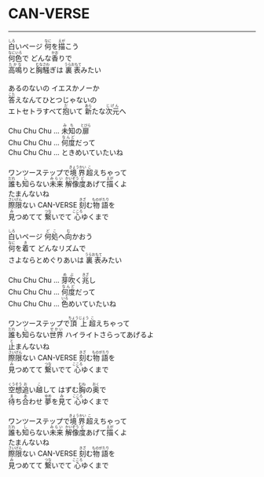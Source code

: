 # CAN-VERSE
---
<lyric>
<ruby>白<rt>しろ</rt></ruby>いページ <ruby>何<rt>なに</rt></ruby>を<ruby>描<rt>えが</rt></ruby>こう<br/>
<ruby>何色<rt>なにいろ</rt></ruby>で どんな<ruby>香<rt>かお</rt></ruby>りで<br/>
<ruby>高鳴<rt>たかな</rt></ruby>りと<ruby>胸騒<rt>むなさわ</rt></ruby>ぎは <ruby>裏表<rt>うらおもて</rt></ruby>みたい<br/>
<br/>
あるのないの イエスかノーか<br/>
<ruby>答<rt>こた</rt></ruby>えなんてひとつじゃないの<br/>
エトセトラすべて<ruby>抱<rt>だ</rt></ruby>いて <ruby>新<rt>あら</rt></ruby>たな<ruby>次元<rt>じげん</rt></ruby>へ<br/>
<br/>
Chu Chu Chu ... <ruby>未知<rt>みち</rt></ruby>の<ruby>扉<rt>とびら</rt></ruby><br/>
Chu Chu Chu ... <ruby>何度<rt>なんど</rt></ruby>だって<br/>
Chu Chu Chu ... ときめいていたいね<br/>
<br/>
ワンツーステップで<ruby>境界<rt>きょうかい</rt></ruby><ruby>超<rt>こ</rt></ruby>えちゃって<br/>
<ruby>誰<rt>だれ</rt></ruby>も<ruby>知<rt>し</rt></ruby>らない<ruby>未来<rt>みらい</rt></ruby> <ruby>解像<rt>かいぞう</rt></ruby><ruby>度<rt>ど</rt></ruby>あげて<ruby>描<rt>えが</rt></ruby>くよ<br/>
たまんないね<br/>
<ruby>際限<rt>さいげん</rt></ruby>ない CAN-VERSE <ruby>刻<rt>きざ</rt></ruby>む<ruby>物語<rt>ものがたり</rt></ruby>を<br/>
<ruby>見<rt>み</rt></ruby>つめてて <ruby>繋<rt>つな</rt></ruby>いでて <ruby>心<rt>こころ</rt></ruby>ゆくまで<br/>
<br/>
<ruby>白<rt>しろ</rt></ruby>いページ <ruby>何処<rt>どこ</rt></ruby>へ<ruby>向<rt>む</rt></ruby>かおう<br/>
<ruby>何<rt>なに</rt></ruby>を<ruby>着<rt>き</rt></ruby>て どんなリズムで<br/>
さよならとめぐりあいは <ruby>裏表<rt>うらおもて</rt></ruby>みたい<br/>
<br/>
Chu Chu Chu ... <ruby>芽吹<rt>めぶ</rt></ruby>く<ruby>兆<rt>きざ</rt></ruby>し<br/>
Chu Chu Chu ... <ruby>何度<rt>なんど</rt></ruby>だって<br/>
Chu Chu Chu ... <ruby>色<rt>いろ</rt></ruby>めいていたいね<br/>
<br/>
ワンツーステップで<ruby>頂上<rt>ちょうじょう</rt></ruby><ruby>超<rt>こ</rt></ruby>えちゃって<br/>
<ruby>誰<rt>だれ</rt></ruby>も<ruby>知<rt>し</rt></ruby>らない<ruby>世界<rt>せかい</rt></ruby> ハイライトさらってあげるよ<br/>
<ruby>止<rt>と</rt></ruby>まんないね<br/>
<ruby>際限<rt>さいげん</rt></ruby>ない CAN-VERSE <ruby>刻<rt>きざ</rt></ruby>む<ruby>物語<rt>ものがたり</rt></ruby>を<br/>
<ruby>見<rt>み</rt></ruby>つめてて <ruby>繋<rt>つな</rt></ruby>いでて <ruby>心<rt>こころ</rt></ruby>ゆくまで<br/>
<br/>
<ruby>空想<rt>くうそう</rt></ruby><ruby>追<rt>お</rt></ruby>い<ruby>越<rt>こ</rt></ruby>して はずむ<ruby>胸<rt>むね</rt></ruby>の<ruby>奥<rt>おく</rt></ruby>で<br/>
<ruby>待<rt>ま</rt></ruby>ち<ruby>合<rt>あ</rt></ruby>わせ <ruby>夢<rt>ゆめ</rt></ruby>を<ruby>見<rt>み</rt></ruby>て <ruby>心<rt>こころ</rt></ruby>ゆくまで<br/>
<br/>
ワンツーステップで<ruby>境界<rt>きょうかい</rt></ruby><ruby>超<rt>こ</rt></ruby>えちゃって<br/>
<ruby>誰<rt>だれ</rt></ruby>も<ruby>知<rt>し</rt></ruby>らない<ruby>未来<rt>みらい</rt></ruby> <ruby>解像<rt>かいぞう</rt></ruby><ruby>度<rt>ど</rt></ruby>あげて<ruby>描<rt>えが</rt></ruby>くよ<br/>
たまんないね<br/>
<ruby>際限<rt>さいげん</rt></ruby>ない CAN-VERSE <ruby>刻<rt>きざ</rt></ruby>む<ruby>物語<rt>ものがたり</rt></ruby>を<br/>
<ruby>見<rt>み</rt></ruby>つめてて <ruby>繋<rt>つな</rt></ruby>いでて <ruby>心<rt>こころ</rt></ruby>ゆくまで<br/>
</lyric>
